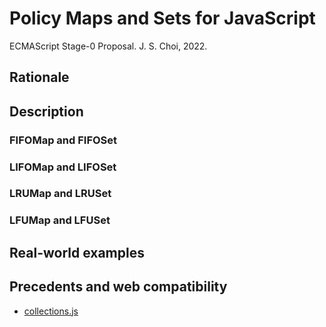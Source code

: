 # Policy Maps and Sets for JavaScript
ECMAScript Stage-0 Proposal. J. S. Choi, 2022.

## Rationale

## Description

### FIFOMap and FIFOSet

### LIFOMap and LIFOSet

### LRUMap and LRUSet

### LFUMap and LFUSet

## Real-world examples

## Precedents and web compatibility

* [collections.js][]

[collections.js]: https://www.collectionsjs.com/lru-map
